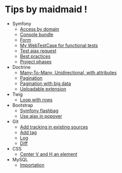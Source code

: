 # Tips by maidmaid !

- Symfony
  - [Access by domain](doc/symfony/access-by-domain.md)
  - [Console bundle](doc/symfony/console-bundle.md)
  - [Form](doc/symfony/form.md)
  - [My WebTestCase for functional tests](doc/symfony/WebTestCase.php)
  - [Test ajax request](doc/symfony/test-ajax.md)
  - [Best practices](doc/symfony/best-practice.md)
  - [Project phases](doc/symfony/project-phase.md)
- Doctrine
  - [Many-To-Many, Unidirectional, with attributes](doc/doctrine/many-to-many.md)
  - [Pagination](doc/doctrine/pagination.md)
  - [Pagination with big data](doc/doctrine/pagination-big-data.md)
  - [Uploadable extension](doc/doctrine/uploadable.md)
- Twig
  - [Loop with rows](doc/twig/loop-with-rows.md)
- Bootstrap
  - [Symfony flashbag](doc/bootstrap/flashbag-symfony.md)
  - [Use ajax in popover](doc/bootstrap/use-ajax-in-popover.md)
- Git
  - [Add tracking in existing sources](doc/git/existing-sources.md)
  - [Add tag](doc/git/tag.md)
  - [Log](doc/git/log.md)
  - [Diff](doc/git/diff.md)
- CSS
  - [Center V and H an element](doc/css/center.md)
- MySQL
  - [Importation](doc/mysql/import.md)
